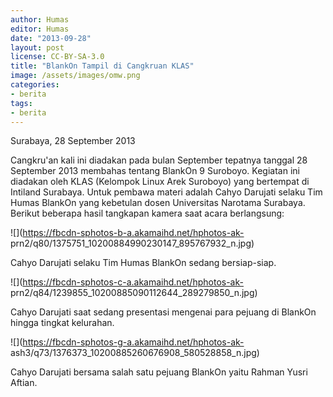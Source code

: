 ```yaml
---
author: Humas
editor: Humas
date: "2013-09-28"
layout: post
license: CC-BY-SA-3.0
title: "BlankOn Tampil di Cangkruan KLAS"
image: /assets/images/omw.png
categories:
- berita
tags:
- berita
---
```


Surabaya, 28 September 2013



Cangkru'an kali ini diadakan pada bulan September tepatnya tanggal 28
September 2013 membahas tentang BlankOn 9 Suroboyo. Kegiatan ini diadakan oleh
KLAS (Kelompok Linux Arek Suroboyo) yang bertempat di Intiland Surabaya. Untuk
pembawa materi adalah Cahyo Darujati selaku Tim Humas BlankOn yang kebetulan
dosen Universitas Narotama Surabaya. Berikut beberapa hasil tangkapan kamera
saat acara berlangsung:



![](https://fbcdn-sphotos-b-a.akamaihd.net/hphotos-ak-
prn2/q80/1375751_10200884990230147_895767932_n.jpg)

Cahyo Darujati selaku Tim Humas BlankOn sedang bersiap-siap.



![](https://fbcdn-sphotos-c-a.akamaihd.net/hphotos-ak-
prn2/q84/1239855_10200885090112644_289279850_n.jpg)

Cahyo Darujati saat sedang presentasi mengenai para pejuang di BlankOn hingga
tingkat kelurahan.



![](https://fbcdn-sphotos-g-a.akamaihd.net/hphotos-ak-
ash3/q73/1376373_10200885260676908_580528858_n.jpg)

Cahyo Darujati bersama salah satu pejuang BlankOn yaitu Rahman Yusri Aftian.




    
